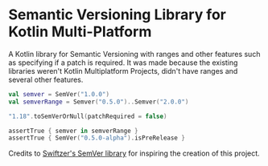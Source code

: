 # Semantic Versioning Library for Kotlin Multi-Platform
A Kotlin library for Semantic Versioning with ranges and other features such as specifying if a patch is required. It was made because the existing libraries weren't Kotlin Multiplatform Projects, didn't have ranges and several other features.

```kotlin
val semver = SemVer("1.0.0")
val semverRange = Semver("0.5.0")..Semver("2.0.0")

"1.18".toSemVerOrNull(patchRequired = false)

assertTrue { semver in semverRange }
assertTrue { SemVer("0.5.0-alpha").isPreRelease }
```

Credits to [Swiftzer's SemVer library](https://github.com/swiftzer/semver) for inspiring the creation of this project.
